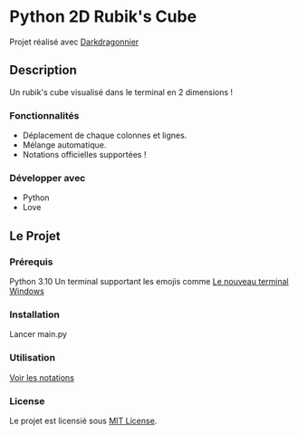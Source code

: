 # Python 2D Rubik's Cube

Projet réalisé avec [Darkdragonnier](https://github.com/fmaret) 

## Description

Un rubik's cube visualisé dans le terminal en 2 dimensions !

### Fonctionnalités

- Déplacement de chaque colonnes et lignes.
- Mélange automatique.
- Notations officielles supportées !

### Développer avec

- Python
- Love

## Le Projet

### Prérequis

Python 3.10
Un terminal supportant les emojis comme [Le nouveau terminal Windows](https://www.microsoft.com/fr-fr/p/windows-terminal-preview/9n0dx20hk701?activetab=pivot:overviewtab)

### Installation

Lancer main.py

### Utilisation

[Voir les notations](https://jperm.net/3x3/moves)

### License

Le projet est licensié sous [MIT License](LICENSE.md).
